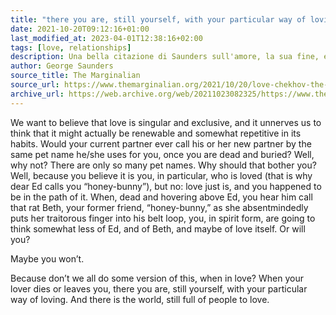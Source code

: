 ```yaml
---
title: "there you are, still yourself, with your particular way of loving"
date: 2021-10-20T09:12:16+01:00
last_modified_at: 2023-04-01T12:38:16+02:00
tags: [love, relationships]
description: Una bella citazione di Saunders sull'amore, la sua fine, e i nuovi inizi.
author: George Saunders
source_title: The Marginalian
source_url: https://www.themarginalian.org/2021/10/20/love-chekhov-the-darling-saunders/
archive_url: https://web.archive.org/web/20211023082325/https://www.themarginalian.org/2021/10/20/love-chekhov-the-darling-saunders/
---
```


We want to believe that love is singular and exclusive, and it unnerves us to think that it might actually be renewable and somewhat repetitive in its habits. Would your current partner ever call his or her new partner by the same pet name he/she uses for you, once you are dead and buried? Well, why not? There are only so many pet names. Why should that bother you? Well, because you believe it is you, in particular, who is loved (that is why dear Ed calls you “honey-bunny”), but no: love just is, and you happened to be in the path of it. When, dead and hovering above Ed, you hear him call that rat Beth, your former friend, “honey-bunny,” as she absentmindedly puts her traitorous finger into his belt loop, you, in spirit form, are going to think somewhat less of Ed, and of Beth, and maybe of love itself. Or will you?

Maybe you won’t.

Because don’t we all do some version of this, when in love? When your lover dies or leaves you, there you are, still yourself, with your particular way of loving. And there is the world, still full of people to love.
